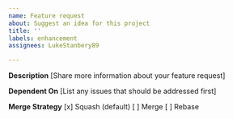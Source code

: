 ```yaml
---
name: Feature request
about: Suggest an idea for this project
title: ''
labels: enhancement
assignees: LukeStanbery89

---
```


**Description**
[Share more information about your feature request]

**Dependent On**
[List any issues that should be addressed first]

**Merge Strategy**
[x] Squash (default)
[ ] Merge
[ ] Rebase
